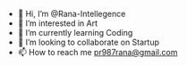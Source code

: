 - 👋 Hi, I’m @Rana-Intellegence
- 👀 I’m interested in Art
- 🌱 I’m currently learning Coding
- 💞️ I’m looking to collaborate on Startup
- 📫 How to reach me pr987rana@gmail.com

<!---
Rana-Intellegence/Rana-Intellegence is a ✨ special ✨ repository because its `README.md` (this file) appears on your GitHub profile.
You can click the Preview link to take a look at your changes.
--->
